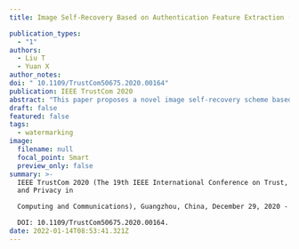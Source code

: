 ```yaml
---
title: Image Self-Recovery Based on Authentication Feature Extraction (Conference paper)

publication_types:
  - "1"
authors:
  - Liu T
  - Yuan X
author_notes:
doi: " 10.1109/TrustCom50675.2020.00164"
publication: IEEE TrustCom 2020
abstract: "This paper proposes a novel image self-recovery scheme based on authentication feature extraction. The Authentication Feature Extraction method is proposed to calculate the authentication information. The Set Partitioning in Hierarchical Trees encoding algorithm is employed to calculate the recovery information. Moreover, in order to retrieve the damaged information caused by tampering, we propose to map each block into another position and generate the mapped-recovery information accordingly. In this way, a double assurance of recovery information can be provided. Experimental results show the superior performance of the proposed scheme in terms of image self-recovery. Comparison with the state-of-the-art works demonstrate that the proposed scheme shows efficiency in strong capability for image recovery, and effectiveness of attack resistance\n"
draft: false
featured: false
tags:
  - watermarking
image:
  filename: null
  focal_point: Smart
  preview_only: false
summary: >-
  IEEE TrustCom 2020 (The 19th IEEE International Conference on Trust, Security
  and Privacy in

  Computing and Communications), Guangzhou, China, December 29, 2020 - January 1, 2021, published

  DOI: 10.1109/TrustCom50675.2020.00164.
date: 2022-01-14T08:53:41.321Z
---
```

